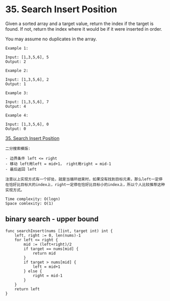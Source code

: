 # 35. Search Insert Position


Given a sorted array and a target value, return the index if the target is found. If not, return the index where it would be if it were inserted in order.

You may assume no duplicates in the array.

```
Example 1:

Input: [1,3,5,6], 5
Output: 2

Example 2:

Input: [1,3,5,6], 2
Output: 1

Example 3:

Input: [1,3,5,6], 7
Output: 4

Example 4:

Input: [1,3,5,6], 0
Output: 0
```

[35. Search Insert Position](https://leetcode.com/problems/search-insert-position/)

```
二分搜索模版:

- 边界条件 left <= right
- 移动 left用left = mid+1， right用right = mid-1
- 最后返回 left

注意以上实现方式有一个好处，就是当循环结束时，如果没有找到目标元素，那么left一定停在恰好比目标大的index上，right一定停在恰好比目标小的index上，所以个人比较推荐这种实现方式。
```

```
Time complexity: O(logn)
Space comlexity: O(1)
```

## binary search - upper bound

```golang
func searchInsert(nums []int, target int) int {
    left, right := 0, len(nums)-1
    for left <= right {
        mid := (left+right)/2
        if target == nums[mid] {
            return mid
        }
        if target > nums[mid] {
            left = mid+1
        } else {
            right = mid-1
        }
    }
    return left
}
```

